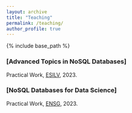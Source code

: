 ```yaml
---
layout: archive
title: "Teaching"
permalink: /teaching/
author_profile: true
---
```


{% include base_path %}

### [Advanced Topics in NoSQL Databases]
Practical Work, [ESILV](https://www.esilv.fr/), 2023.

### [NoSQL Databases for Data Science]
Practical Work, [ENSG](https://ensg.eu/fr), 2023.
  
<!-- Commenting out the following code block:
{% for post in site.teaching reversed %}
  {% include archive-single.html %}
{% endfor %}
-->
